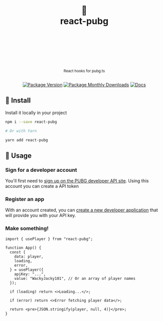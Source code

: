 <div align="center">
  <h1>
    <br/>
    <br/>
    🐔
    <br />
    react-pubg
    <br />
    <br />
    <br />
    <br />
  </h1>
  <sup>
    <br />
    React hooks for pubg.ts</em>
    <br />
    <br />
  </sup>
  
  [![Package Version](https://img.shields.io/npm/v/react-pubg?label=%20&style=for-the-badge)](https://www.npmjs.com/package/react-pubg)
  [![Package Monthly Downloads](https://img.shields.io/npm/dm/react-pubg?label=%20&style=for-the-badge)](https://www.npmjs.com/package/react-pubg)
  [![Docs](https://img.shields.io/badge/-Docs-blue.svg?style=for-the-badge)](https://documentation.pubg.com)
  
</div>

## 🚀 Install

Install it locally in your project

```bash
npm i --save react-pubg

# Or with Yarn

yarn add react-pubg
```

## 🦄 Usage

### Sign for a developer account

You'll first need to [sign up on the PUBG developer API site](https://developer.playbattlegrounds.com/). Using this account you can create a API token

### Register an app

With an account created, you can [create a new developer application](https://developer.playbattlegrounds.com/apps/new?locale=en) that will provide you with your API key.

### Make something!

```tsx
import { usePlayer } from "react-pubg";

function App() {
  const {
    data: player,
    loading,
    error,
  } = usePlayer({
    apiKey: "...",
    value: "WackyJacky101", // Or an array of player names
  });

  if (loading) return <>Loading...</>;

  if (error) return <>Error fetching player data</>;

  return <pre>{JSON.stringify(player, null, 4)}</pre>;
}
```

